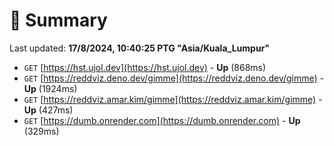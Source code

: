 # 📖 Summary
Last updated: **17/8/2024, 10:40:25 PTG "Asia/Kuala_Lumpur"**

- `GET` [https://hst.ujol.dev](https://hst.ujol.dev) - **Up** (868ms)
- `GET` [https://reddviz.deno.dev/gimme](https://reddviz.deno.dev/gimme) - **Up** (1924ms)
- `GET` [https://reddviz.amar.kim/gimme](https://reddviz.amar.kim/gimme) - **Up** (427ms)
- `GET` [https://dumb.onrender.com](https://dumb.onrender.com) - **Up** (329ms)
